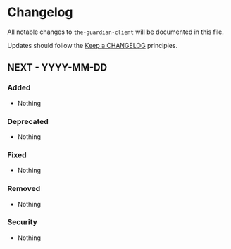 # Changelog

All notable changes to `the-guardian-client` will be documented in this file.

Updates should follow the [Keep a CHANGELOG](https://keepachangelog.com/) principles.

## NEXT - YYYY-MM-DD

### Added

- Nothing

### Deprecated

- Nothing

### Fixed

- Nothing

### Removed

- Nothing

### Security

- Nothing
